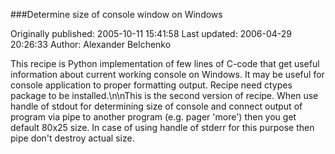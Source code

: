 ###Determine size of console window on Windows

Originally published: 2005-10-11 15:41:58
Last updated: 2006-04-29 20:26:33
Author: Alexander Belchenko

This recipe is Python implementation of few lines of C-code that get useful information about current working console on Windows. It may be useful for console application to proper formatting output. Recipe need ctypes package to be installed.\n\nThis is the second version of recipe. When use handle of stdout for determining size of console and connect output of program via pipe to another program (e.g. pager 'more') then you get default 80x25 size. In case of using handle of stderr for this purpose then pipe don't destroy actual size.